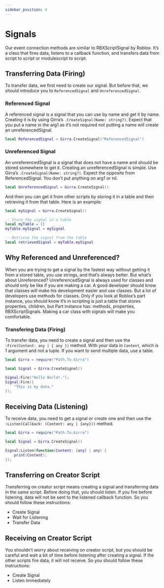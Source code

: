 ```yaml
---
sidebar_position: 4
---
```

# Signals

Our event connection methods are similar to RBXScriptSignal by Roblox. It’s a class that fires data, listens to a callback function, and transfers data from script to script or modulescript to script.

## Transferring Data (Firing)

To transfer data, we first need to create our signal. But before that, we should introduce you to `ReferencedSignal` and `UnreferencedSignal`.

### Referenced Signal

A referenced signal is a signal that you can use by name and get it by name. Creating it is by using Girra’s `.CreateSignal(Name: string?)`. Expect that you put a name in the arg1 as it’s not required not putting a name will create an unreferencedSignal.

```lua
local ReferencedSignal = Girra.CreateSignal("ReferencedSignal")
```

### Unreferenced Signal

An unreferencedSignal is a signal that does not have a name and should be stored somewhere to get it. Creating an unreferencedSignal is simple. Use Girra’s `.CreateSignal(Name: string?)`. Expect the opposite from ReferencedSignal. You don’t put anything on arg1 or nil.

```lua
local UnreferencedSignal = Girra.CreateSignal()
```

And then you can get it from other scripts by storing it in a table and then retrieving it from that table. Here is an example:

```lua
local mySignal = Girra.CreateSignal()

-- Store the signal in a table
local myTable = {}
myTable.mySignal = mySignal

-- Retrieve the signal from the table
local retrievedSignal = myTable.mySignal
```

## Why Referenced and Unreferenced?

When you are trying to get a signal by the fastest way without getting it from a stored table, you use strings, and that’s always better. But what’s about Unreferenced? UnreferencedSignal is always used for classes and should only be like if you are making a car. A good developer should know that classes will make his development easier and use classes. But a lot of developers use methods for classes. Only if you look at Roblox’s part instance, you should know it’s in scripting is just a table that stores properties, children, but Part instance has: methods, properties, RBXScriptSignals. Making a car class with signals will make you comfortable.
### Transfering Data (Firing)

To transfer data, you need to create a signal and then use the `:Fire(Content: any | { any })` method. With your data in `Content`, which is 1 argument and not a tuple. If you want to send multiple data, use a table.

```lua
local Girra = require("Path.To.Girra")

local Signal = Girra.CreateSignal()

Signal:Fire("Hello World!.");
Signal:Fire({
    "This is my data."
});
```

## Receiving Data (Listening)

To receive data, you need to get a signal or create one and then use the `:Listen(Callback: (Content: any | {any}))` method.

```lua
local Girra = require("Path.To.Girra")

local Signal = Girra.CreateSignal()

Signal:Listen(function(Content: {any} | any) {
    print(Content);
});
```

## Transferring on Creator Script

Transferring on creator script means creating a signal and transferring data in the same script. Before doing that, you should listen. If you fire before listening, data will not be sent to the listened callback function. So you should follow these instructions:

- Create Signal
- Wait for Listening
- Transfer Data

## Receiving on Creator Script

You shouldn’t worry about receiving on creator script, but you should be careful and wait a bit of time before listening after creating a signal. If the other scripts fire data, it will not receive. So you should follow these instructions:

- Create Signal
- Listen Immediately